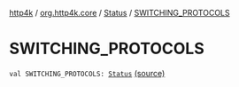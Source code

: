 [http4k](../../index.md) / [org.http4k.core](../index.md) / [Status](index.md) / [SWITCHING_PROTOCOLS](./-s-w-i-t-c-h-i-n-g_-p-r-o-t-o-c-o-l-s.md)

# SWITCHING_PROTOCOLS

`val SWITCHING_PROTOCOLS: `[`Status`](index.md) [(source)](https://github.com/http4k/http4k/blob/master/http4k-core/src/main/kotlin/org/http4k/core/Status.kt#L7)